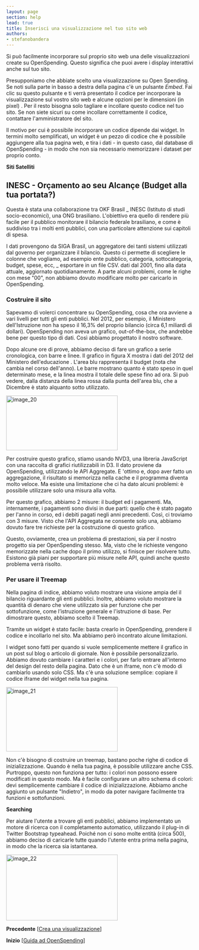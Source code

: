 ```yaml
---
layout: page
section: help
lead: true
title: Inserisci una visualizzazione nel tuo sito web
authors:
- stefanobandera
---
```

Si può facilmente incorporare sul proprio sito web una delle visualizzazioni create su OpenSpending. Questo significa che puoi avere i display interattivi anche sul tuo sito.

Presupponiamo che abbiate scelto una visualizzazione su Open Spending. Se noti sulla parte in basso a destra della pagina c'è un pulsante *Embed*. Fai clic su questo pulsante e ti verrà presentato il codice per incorporare la visualizzazione sul vostro sito web e alcune opzioni per le dimensioni (in pixel) . Per il resto bisogna solo tagliare e incollare questo codice nel tuo sito. Se non siete sicuri su come incollare correttamente il codice, contattare l'amministratore del sito.

Il motivo per cui è possibile incorporare un codice dipende dai widget. In termini molto semplificati, un widget è un pezzo di codice che è possibile aggiungere alla tua pagina web, e tira i dati - in questo caso, dal database di OpenSpending - in modo che non sia necessario memorizzare i dataset per proprio conto.

**Siti Satelliti**

## INESC - Orçamento ao seu Alcançe (Budget alla tua portata?)

Questa è stata una collaborazione tra OKF Brasil _ INESC (Istituto di studi socio-economici), una ONG brasiliano. L'obiettivo era quello di rendere più facile per il pubblico monitorare il bilancio federale brasiliano, e come è suddiviso tra i molti enti pubblici, con una particolare attenzione sui capitoli di spesa.

I dati provengono da SIGA Brasil, un aggregatore dei tanti sistemi utilizzati dal governo per organizzare il bilancio. Questo ci permette di scegliere le colonne che vogliamo, ad esempio ente pubblico, categoria, sottocategoria, budget, spese, ecc, _ esportare in un file CSV. dati dal 2001, fino alla data attuale, aggiornato quotidianamente. A parte alcuni problemi, come le righe con mese "00", non abbiamo dovuto modificare molto per caricarlo in OpenSpending.

### Costruire il sito

Sapevamo di volerci concentrare su OpenSpending, cosa che ora avviene a vari livelli per tutti gli enti pubblici. Nel 2012, per esempio, il Ministero dell'Istruzione non ha speso il 16,3% del proprio bilancio (circa 6,1 miliardi di dollari). OpenSpending non aveva un grafico, out-of-the-box, che andrebbe bene per questo tipo di dati. Così abbiamo progettato il nostro software.

Dopo alcune ore di prove, abbiamo deciso di fare un grafico a serie cronologica, con barre e linee. Il grafico in figura X mostra i dati del 2012 del Ministero dell'educazione . L'area blu rappresenta il budget (nota che cambia nel corso dell'anno). Le barre mostrano quanto è stato speso in quel determinato mese, e la linea mostra il totale delle spese fino ad ora. Si può vedere, dalla distanza della linea rossa dalla punta dell'area blu, che a Dicembre è stato alquanto sotto utilizzato.

<img class="alignnone size-medium wp-image-1590" src="http://community.openspending.org/files/2013/10/image_20-300x147.png" alt="image_20" width="300" height="147" />

Per costruire questo grafico, stiamo usando NVD3, una libreria JavaScript con una raccolta di grafici riutilizzabili in D3. Il dato proviene da OpenSpending, utilizzando le API Aggregate. E 'ottimo e, dopo aver fatto un aggregazione, il risultato si memorizza nella cache e il programma diventa molto veloce. Ma esiste una limitazione che ci ha dato alcuni problemi: è possibile utilizzare solo una misura alla volta.

Per questo grafico, abbiamo 2 misure: il budget ed i pagamenti. Ma, internamente, i pagamenti sono divisi in due parti: quello che è stato pagato per l'anno in corso, ed i debiti pagati negli anni precedenti. Così, ci troviamo con 3 misure. Visto che l'API Aggregata ne consente solo una, abbiamo dovuto fare tre richieste per la costruzione di questo grafico.

Questo, ovviamente, crea un problema di prestazioni, sia per il nostro progetto sia per OpenSpending stesso. Ma, visto che le richieste vengono memorizzate nella cache dopo il primo utilizzo, si finisce per risolvere tutto. Esistono già piani per supportare più misure nelle API, quindi anche questo problema verrà risolto.

### Per usare il Treemap

Nella pagina di indice, abbiamo voluto mostrare una visione ampia del il bilancio riguardante gli enti pubblici. Inoltre, abbiamo voluto mostrare la quantità di denaro che viene utilizzato sia per funzione che per sottofunzione, come l’istruzione generale e l'istruzione di base. Per dimostrare questo, abbiamo scelto il Treemap.

Tramite un widget è stato facile: basta crearlo in OpenSpending, prendere il codice e incollarlo nel sito. Ma abbiamo però incontrato alcune limitazioni.

I widget sono fatti per quando si vuole semplicemente mettere il grafico in un post sul blog o articolo di giornale. Non è possibile personalizzarlo. Abbiamo dovuto cambiare i caratteri e i colori, per farlo entrare all'interno del design del resto della pagina. Dato che è un iframe, non c'è modo di cambiarlo usando solo CSS. Ma c'è una soluzione semplice: copiare il codice iframe del widget nella tua pagina.

<img class="alignnone size-medium wp-image-1591" src="http://community.openspending.org/files/2013/10/image_21-300x173.png" alt="image_21" width="300" height="173" />

Non c'è bisogno di costruire un treemap, bastano poche righe di codice di inizializzazione. Quando è nella tua pagina, è possibile utilizzare anche CSS. Purtroppo, questo non funziona per tutto: i colori non possono essere modificati in questo modo. Ma è facile configurare un altro schema di colori: devi semplicemente cambiare il codice di inizializzazione. Abbiamo anche aggiunto un pulsante "Indietro", in modo da poter navigare facilmente tra funzioni e sottofunzioni.

**Searching**

Per aiutare l'utente a trovare gli enti pubblici, abbiamo implementato un motore di ricerca con il completamento automatico, utilizzando il plug-in di Twitter Bootstrap typeahead. Poiché non ci sono molte entità (circa 500), abbiamo deciso di caricarle tutte quando l'utente entra prima nella pagina, in modo che la ricerca sia istantanea.

<img class="alignnone size-medium wp-image-1592" src="http://community.openspending.org/files/2013/10/image_22-300x177.png" alt="image_22" width="300" height="177" />

**Precedente** [<a href="../crea-una-visualizzazione/">Crea una visualizzazione</a>]

**Inizio** [<a href="{{site.baseurl}}/help/guide/it/">Guida ad OpenSpending</a>]
